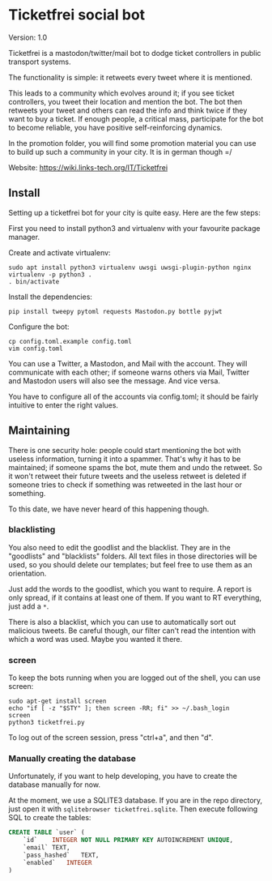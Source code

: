 # Ticketfrei social bot

Version: 1.0

Ticketfrei is a mastodon/twitter/mail bot to dodge ticket controllers
in public transport systems.

The functionality is simple: it retweets every tweet where it is
mentioned.

This leads to a community which evolves around it; if you see ticket
controllers, you tweet their location and mention the bot. The bot
then retweets your tweet and others can read the info and think twice
if they want to buy a ticket. If enough people, a critical mass,
participate for the bot to become reliable, you have positive
self-reinforcing dynamics.

In the promotion folder, you will find some promotion material you
can use to build up such a community in your city. It is in german
though =/

Website: https://wiki.links-tech.org/IT/Ticketfrei

## Install

Setting up a ticketfrei bot for your city is quite easy. Here are the
few steps:

First you need to install python3 and virtualenv with your favourite
package manager.

Create and activate virtualenv:

```shell
sudo apt install python3 virtualenv uwsgi uwsgi-plugin-python nginx
virtualenv -p python3 .
. bin/activate
```

Install the dependencies:
```shell
pip install tweepy pytoml requests Mastodon.py bottle pyjwt 
```

Configure the bot:
```shell
cp config.toml.example config.toml
vim config.toml
```

You can use a Twitter, a Mastodon, and Mail with the account. They
will communicate with each other; if someone warns others via Mail,
Twitter and Mastodon users will also see the message. And vice versa.

You have to configure all of the accounts via config.toml; it should
be fairly intuitive to enter the right values.

## Maintaining

There is one security hole: people could start mentioning the bot
with useless information, turning it into a spammer. That's why it
has to be maintained; if someone spams the bot, mute them and undo
the retweet. So it won't retweet their future tweets and the useless
retweet is deleted if someone tries to check if something was
retweeted in the last hour or something.

To this date, we have never heard of this happening though.

### blacklisting

You also need to edit the goodlist and the blacklist. They are in the
"goodlists" and "blacklists" folders. All text files in those
directories will be used, so you should delete our templates; but
feel free to use them as an orientation.

Just add the words to the goodlist, which you want to require. A
report is only spread, if it contains at least one of them. If you
want to RT everything, just add a ```*```.

There is also a blacklist, which you can use to automatically sort
out malicious tweets. Be careful though, our filter can't read the
intention with which a word was used. Maybe you wanted it there.

### screen

To keep the bots running when you are logged out of the shell, you
can use screen:

```shell
sudo apt-get install screen 
echo "if [ -z "$STY" ]; then screen -RR; fi" >> ~/.bash_login
screen
python3 ticketfrei.py
```

To log out of the screen session, press "ctrl+a", and then "d".

### Manually creating the database

Unfortunately, if you want to help developing, you have to create the
database manually for now.

At the moment, we use a SQLITE3 database. If you are in the repo
directory, just open it with ```sqlitebrowser ticketfrei.sqlite```.
Then execute following SQL to create the tables:

```sql
CREATE TABLE `user` (
    `id`    INTEGER NOT NULL PRIMARY KEY AUTOINCREMENT UNIQUE,
    `email` TEXT,
    `pass_hashed`   TEXT,
    `enabled`   INTEGER
)
```
